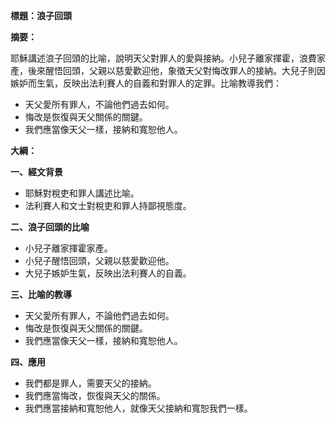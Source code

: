 **標題：浪子回頭**

**摘要：**

耶穌講述浪子回頭的比喻，說明天父對罪人的愛與接納。小兒子離家揮霍，浪費家產，後來醒悟回頭，父親以慈愛歡迎他，象徵天父對悔改罪人的接納。大兒子則因嫉妒而生氣，反映出法利賽人的自義和對罪人的定罪。比喻教導我們：

* 天父愛所有罪人，不論他們過去如何。
* 悔改是恢復與天父關係的關鍵。
* 我們應當像天父一樣，接納和寬恕他人。

**大綱：**

**一、經文背景**
* 耶穌對稅吏和罪人講述比喻。
* 法利賽人和文士對稅吏和罪人持鄙視態度。

**二、浪子回頭的比喻**
* 小兒子離家揮霍家產。
* 小兒子醒悟回頭，父親以慈愛歡迎他。
* 大兒子嫉妒生氣，反映出法利賽人的自義。

**三、比喻的教導**
* 天父愛所有罪人，不論他們過去如何。
* 悔改是恢復與天父關係的關鍵。
* 我們應當像天父一樣，接納和寬恕他人。

**四、應用**
* 我們都是罪人，需要天父的接納。
* 我們應當悔改，恢復與天父的關係。
* 我們應當接納和寬恕他人，就像天父接納和寬恕我們一樣。